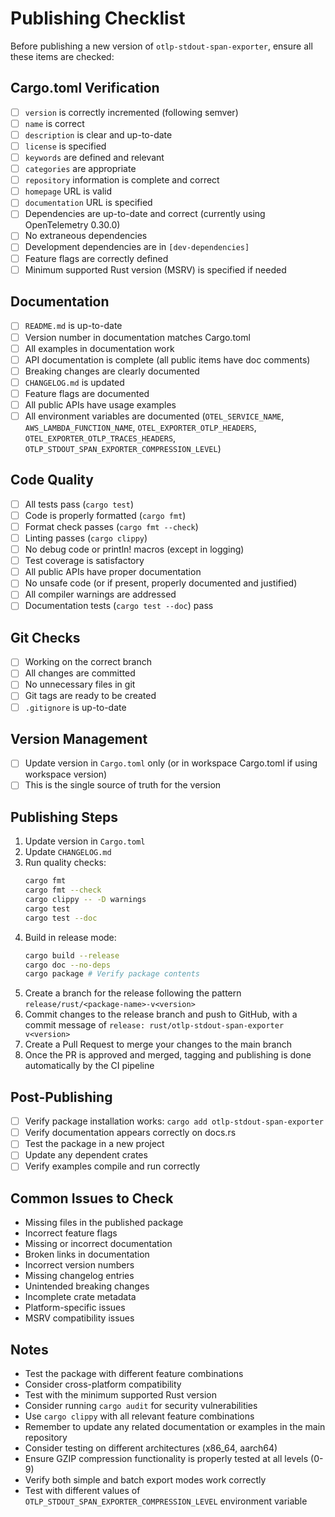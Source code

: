# Publishing Checklist

Before publishing a new version of `otlp-stdout-span-exporter`, ensure all these items are checked:

## Cargo.toml Verification
- [ ] `version` is correctly incremented (following semver)
- [ ] `name` is correct
- [ ] `description` is clear and up-to-date
- [ ] `license` is specified
- [ ] `keywords` are defined and relevant
- [ ] `categories` are appropriate
- [ ] `repository` information is complete and correct
- [ ] `homepage` URL is valid
- [ ] `documentation` URL is specified
- [ ] Dependencies are up-to-date and correct (currently using OpenTelemetry 0.30.0)
- [ ] No extraneous dependencies
- [ ] Development dependencies are in `[dev-dependencies]`
- [ ] Feature flags are correctly defined
- [ ] Minimum supported Rust version (MSRV) is specified if needed

## Documentation
- [ ] `README.md` is up-to-date
- [ ] Version number in documentation matches Cargo.toml
- [ ] All examples in documentation work
- [ ] API documentation is complete (all public items have doc comments)
- [ ] Breaking changes are clearly documented
- [ ] `CHANGELOG.md` is updated
- [ ] Feature flags are documented
- [ ] All public APIs have usage examples
- [ ] All environment variables are documented (`OTEL_SERVICE_NAME`, `AWS_LAMBDA_FUNCTION_NAME`, `OTEL_EXPORTER_OTLP_HEADERS`, `OTEL_EXPORTER_OTLP_TRACES_HEADERS`, `OTLP_STDOUT_SPAN_EXPORTER_COMPRESSION_LEVEL`)

## Code Quality
- [ ] All tests pass (`cargo test`)
- [ ] Code is properly formatted (`cargo fmt`)
- [ ] Format check passes (`cargo fmt --check`)
- [ ] Linting passes (`cargo clippy`)
- [ ] No debug code or println! macros (except in logging)
- [ ] Test coverage is satisfactory
- [ ] All public APIs have proper documentation
- [ ] No unsafe code (or if present, properly documented and justified)
- [ ] All compiler warnings are addressed
- [ ] Documentation tests (`cargo test --doc`) pass

## Git Checks
- [ ] Working on the correct branch
- [ ] All changes are committed
- [ ] No unnecessary files in git
- [ ] Git tags are ready to be created
- [ ] `.gitignore` is up-to-date

## Version Management
- [ ] Update version in `Cargo.toml` only (or in workspace Cargo.toml if using workspace version)
- [ ] This is the single source of truth for the version

## Publishing Steps
1. Update version in `Cargo.toml`
2. Update `CHANGELOG.md`
3. Run quality checks:
   ```bash
   cargo fmt
   cargo fmt --check
   cargo clippy -- -D warnings
   cargo test
   cargo test --doc
   ```
4. Build in release mode:
   ```bash
   cargo build --release
   cargo doc --no-deps
   cargo package # Verify package contents
   ```
5. Create a branch for the release following the pattern `release/rust/<package-name>-v<version>`
6. Commit changes to the release branch and push to GitHub, with a commit message of `release: rust/otlp-stdout-span-exporter v<version>`
7. Create a Pull Request to merge your changes to the main branch
8. Once the PR is approved and merged, tagging and publishing is done automatically by the CI pipeline

## Post-Publishing
- [ ] Verify package installation works: `cargo add otlp-stdout-span-exporter`
- [ ] Verify documentation appears correctly on docs.rs
- [ ] Test the package in a new project
- [ ] Update any dependent crates
- [ ] Verify examples compile and run correctly

## Common Issues to Check
- Missing files in the published package
- Incorrect feature flags
- Missing or incorrect documentation
- Broken links in documentation
- Incorrect version numbers
- Missing changelog entries
- Unintended breaking changes
- Incomplete crate metadata
- Platform-specific issues
- MSRV compatibility issues

## Notes
- Test the package with different feature combinations
- Consider cross-platform compatibility
- Test with the minimum supported Rust version
- Consider running `cargo audit` for security vulnerabilities
- Use `cargo clippy` with all relevant feature combinations
- Remember to update any related documentation or examples in the main repository
- Consider testing on different architectures (x86_64, aarch64)
- Ensure GZIP compression functionality is properly tested at all levels (0-9)
- Verify both simple and batch export modes work correctly
- Test with different values of `OTLP_STDOUT_SPAN_EXPORTER_COMPRESSION_LEVEL` environment variable 